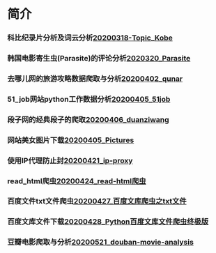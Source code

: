 # 简介
### 科比纪录片分析及词云分析[20200318-Topic_Kobe](https://github.com/LQ6H/Python_spider/tree/master/20200318-Topic_Kobe)
### 韩国电影寄生虫(Parasite)的评论分析[2020320_Parasite](https://github.com/LQ6H/Python_spider/tree/master/2020319_Parasite)
### 去哪儿网的旅游攻略数据爬取与分析[20200402_qunar](https://github.com/LQ6H/Python_spider/tree/master/20200402_qunar)
### 51_job网站python工作数据分析[20200405_51job](https://github.com/LQ6H/Python_spider/tree/master/20200405_51job)
### 段子网的经典段子的爬取[20200406_duanziwang](https://github.com/LQ6H/Python_spider/tree/master/20200406_duanziwang)
### 网站美女图片下载[20200405_Pictures](https://github.com/LQ6H/Python_spider/tree/master/20200405_Pictures)
### 使用IP代理防止封[20200421_ip-proxy](https://github.com/LQ6H/Python_spider/tree/master/20200421_ip-proxy)
### read_html爬虫[20200424_read-html爬虫](https://github.com/LQ6H/Python_spider/tree/master/20200424_read-html%E7%88%AC%E8%99%AB)
### 百度文件txt文件爬虫[20200427_百度文库爬虫之txt文件](https://github.com/LQ6H/Python_spider/tree/master/20200427_%E7%99%BE%E5%BA%A6%E6%96%87%E5%BA%93%E7%88%AC%E8%99%AB%E4%B9%8Btxt%E6%96%87%E4%BB%B6)
### 百度文库文件下载[20200428_Python百度文库文件爬虫终极版](https://github.com/LQ6H/Python_spider/tree/master/20200428_Python%E7%99%BE%E5%BA%A6%E6%96%87%E5%BA%93%E7%88%AC%E8%99%AB%E7%BB%88%E6%9E%81%E7%89%88)
### 豆瓣电影爬取与分析[20200521_douban-movie-analysis](https://github.com/LQ6H/Python_spider/tree/master/20200521_duban-movie-analysis)
